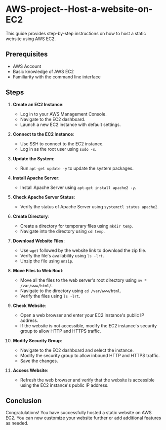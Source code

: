 # AWS-project--Host-a-website-on-EC2


This guide provides step-by-step instructions on how to host a static website using AWS EC2.

## Prerequisites

- AWS Account
- Basic knowledge of AWS EC2
- Familiarity with the command line interface

## Steps

1. **Create an EC2 Instance**:
   - Log in to your AWS Management Console.
   - Navigate to the EC2 dashboard.
   - Launch a new EC2 instance with default settings.

2. **Connect to the EC2 Instance**:
   - Use SSH to connect to the EC2 instance.
   - Log in as the root user using `sudo -s`.

3. **Update the System**:
   - Run `apt-get update -y` to update the system packages.

4. **Install Apache Server**:
   - Install Apache Server using `apt-get install apache2 -y`.

5. **Check Apache Server Status**:
   - Verify the status of Apache Server using `systemctl status apache2`.

6. **Create Directory**:
   - Create a directory for temporary files using `mkdir temp`.
   - Navigate into the directory using `cd temp`.

7. **Download Website Files**:
   - Use `wget` followed by the website link to download the zip file.
   - Verify the file's availability using `ls -lrt`.
   - Unzip the file using `unzip`.

8. **Move Files to Web Root**:
   - Move all the files to the web server's root directory using `mv * /var/www/html/`.
   - Navigate to the directory using `cd /var/www/html`.
   - Verify the files using `ls -lrt`.

9. **Check Website**:
    - Open a web browser and enter your EC2 instance's public IP address.
    - If the website is not accessible, modify the EC2 instance's security group to allow HTTP and HTTPS traffic.

10. **Modify Security Group**:
    - Navigate to the EC2 dashboard and select the instance.
    - Modify the security group to allow inbound HTTP and HTTPS traffic.
    - Save the changes.

11. **Access Website**:
    - Refresh the web browser and verify that the website is accessible using the EC2 instance's public IP address.

## Conclusion

Congratulations! You have successfully hosted a static website on AWS EC2. You can now customize your website further or add additional features as needed.
